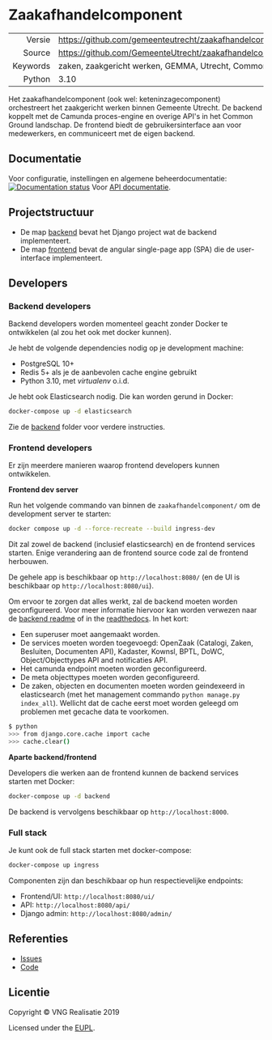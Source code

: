# Zaakafhandelcomponent

|          |                                                          |
|---------:|----------------------------------------------------------|
|   Versie | https://github.com/gemeenteutrecht/zaakafhandelcomponent/releases/latest|
|   Source | https://github.com/GemeenteUtrecht/zaakafhandelcomponent |
| Keywords | zaken, zaakgericht werken, GEMMA, Utrecht, Common Ground |
|   Python | 3.10                                                     |


Het zaakafhandelcomponent (ook wel: keteninzagecomponent) orchestreert het zaakgericht
werken binnen Gemeente Utrecht.
De backend koppelt met de Camunda proces-engine en overige API's in het Common Ground
landschap.
De frontend biedt de gebruikersinterface aan voor medewerkers, en communiceert met de
eigen backend.

## Documentatie

Voor configuratie, instellingen en algemene beheerdocumentatie: [![Documentation status](https://readthedocs.org/projects/zac-gu/badge/?version=latest)](https://zac-gu.readthedocs.io/nl/latest/?badge=latest)
Voor [API documentatie](https://zac.cg-intern.utrecht.nl/api/docs/).

## Projectstructuur

* De map [backend](backend) bevat het Django project wat de backend implementeert.
* De map [frontend](frontend) bevat de angular single-page app (SPA) die de user-interface
  implementeert.

## Developers

### Backend developers

Backend developers worden momenteel geacht zonder Docker te ontwikkelen (al zou het ook met docker kunnen).

Je hebt de volgende dependencies nodig op je development machine:

* PostgreSQL 10+
* Redis 5+ als je de aanbevolen cache engine gebruikt
* Python 3.10, met _virtualenv_ o.i.d.

Je hebt ook Elasticsearch nodig. Die kan worden gerund in Docker:

``` bash
docker-compose up -d elasticsearch
```

Zie de [backend](backend) folder voor verdere instructies.

### Frontend developers

Er zijn meerdere manieren waarop frontend developers kunnen ontwikkelen.

**Frontend dev server**

Run het volgende commando van binnen de `zaakafhandelcomponent/` om de development server te starten:

```bash
docker compose up -d --force-recreate --build ingress-dev
```

Dit zal zowel de backend (inclusief elasticsearch) en de frontend services starten.
Enige verandering aan de frontend source code zal de frontend herbouwen.

De gehele app is beschikbaar op `http://localhost:8080/` (en de UI is beschikbaar op `http://localhost:8080/ui`).

Om ervoor te zorgen dat alles werkt, zal de backend moeten worden geconfigureerd. Voor meer informatie hiervoor
kan worden verwezen naar de [backend readme](backend/readme.rst) of in the [readthedocs](https://zaakafhandelcomponent.readthedocs.io/en/latest/). In het kort:
- Een superuser moet aangemaakt worden.
- De services moeten worden toegevoegd: OpenZaak (Catalogi, Zaken, Besluiten, Documenten API), Kadaster, Kownsl, BPTL, DoWC, Object/Objecttypes API and notificaties API.
- Het camunda endpoint moeten worden geconfigureerd.
- De meta objecttypes moeten worden geconfigureerd.
- De zaken, objecten en documenten moeten worden geindexeerd in elasticsearch (met het management commando `python manage.py index_all`). Wellicht dat de cache eerst moet worden geleegd om problemen met gecache data te voorkomen.

```bash
$ python
>>> from django.core.cache import cache
>>> cache.clear()
```

**Aparte backend/frontend**

Developers die werken aan de frontend kunnen de backend services starten met Docker:

```bash
docker-compose up -d backend
```

De backend is vervolgens beschikbaar op `http://localhost:8000`.


### Full stack

Je kunt ook de full stack starten met docker-compose:

```bash
docker-compose up ingress
```

Componenten zijn dan beschikbaar op hun respectievelijke endpoints:

* Frontend/UI: `http://localhost:8080/ui/`
* API: `http://localhost:8080/api/`
* Django admin: `http://localhost:8080/admin/`


## Referenties

* [Issues](https://github.com/GemeenteUtrecht/zaakafhandelcomponent/issues)
* [Code](https://github.com/GemeenteUtrecht/zaakafhandelcomponent)

## Licentie

Copyright © VNG Realisatie 2019

Licensed under the [EUPL](LICENCE.md).
